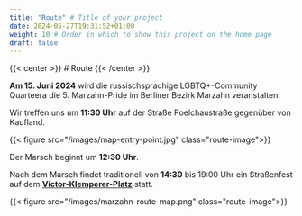 ```yaml
---
title: "Route" # Title of your project
date: 2024-05-27T19:31:52+01:00
weight: 10 # Order in which to show this project on the home page
draft: false
---
```

{{< center >}} # Route {{< /center >}}

**Am 15. Juni 2024** wird die russischsprachige LGBTQ+-Community Quarteera die 5. Marzahn-Pride im Berliner Bezirk Marzahn veranstalten.

Wir treffen uns um **11:30 Uhr** auf der Straße Poelchaustraße gegenüber von Kaufland. 

{{< figure src="/images/map-entry-point.jpg" class="route-image">}}

Der Marsch beginnt um **12:30 Uhr**.

Nach dem Marsch findet traditionell von **14:30** bis 19:00 Uhr ein Straßenfest auf dem **[Victor-Klemperer-Platz](https://maps.app.goo.gl/12PfkDRWKR8yqouCA)** statt.

{{< figure src="/images/marzahn-route-map.png" class="route-image">}}
